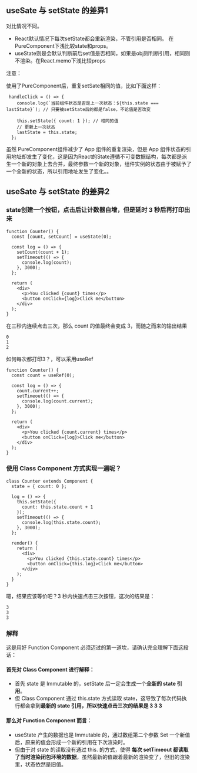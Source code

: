 ## useSate 与 setState 的差异1

对比情况不同。

- React默认情况下每次setState都会重新渲染，不管引用是否相同。
在PureComponent下浅比较state和props。
- useState则是会默认判断前后set值是否相同，如果是obj则判断引用，相同则不渲染。在React.memo下浅比较props

注意：

使用了PureComponent后，重复setSate相同的值，比如下面这样：
```
 handleClick = () => {
    console.log(`当前组件状态是否是上一次状态：${this.state === lastState}`); // 只要被setState后的都是false，不论值是否改变

    this.setState({ count: 1 }); // 相同的值
    // 更新上一次状态
    lastState = this.state;
  };
```

虽然 PureComponent组件减少了 App 组件的重复渲染，但是 App 组件状态的引用地址却发生了变化，这是因为React的State遵循不可变数据结构，每次都是派生一个新的对象上去合并，最终参数一个新的对象，组件实例的状态由于被赋予了一个全新的状态，所以引用地址发生了变化。。



## useSate 与 setState 的差异2

### state创建一个按钮，点击后让计数器自增，但是延时 3 秒后再打印出来
```
function Counter() {
  const [count, setCount] = useState(0);

  const log = () => {
    setCount(count + 1);
    setTimeout(() => {
      console.log(count);
    }, 3000);
  };

  return (
    <div>
      <p>You clicked {count} times</p>
      <button onClick={log}>Click me</button>
    </div>
  );
}

```

在三秒内连续点击三次，那么 count 的值最终会变成 3，而随之而来的输出结果
```
0
1
2

```
如何每次都打印3？，可以采用useRef

```
function Counter() {
  const count = useRef(0);

  const log = () => {
    count.current++;
    setTimeout(() => {
      console.log(count.current);
    }, 3000);
  };

  return (
    <div>
      <p>You clicked {count.current} times</p>
      <button onClick={log}>Click me</button>
    </div>
  );
}

```

### 使用 Class Component 方式实现一遍呢？


```
class Counter extends Component {
  state = { count: 0 };

  log = () => {
    this.setState({
      count: this.state.count + 1
    });
    setTimeout(() => {
      console.log(this.state.count);
    }, 3000);
  };

  render() {
    return (
      <div>
        <p>You clicked {this.state.count} times</p>
        <button onClick={this.log}>Click me</button>
      </div>
    );
  }
}

```
嗯，结果应该等价吧？3 秒内快速点击三次按钮，这次的结果是：
```
3
3
3

```

### 解释

这是用好 Function Component 必须迈过的第一道坎，请确认完全理解下面这段话：

#### 首先对 Class Component 进行解释：

- 首先 state 是 Immutable 的，setState 后一定会生成一个**全新的 state 引用**。
- 但 Class Component 通过 this.state 方式读取 state，这导致了每次代码执行都会拿到**最新的 state 引用，所以快速点击三次的结果是 3 3 3**

#### 那么对 Function Component 而言：

- useState 产生的数据也是 Immutable 的，通过数组第二个参数 Set 一个新值后，原来的值会形成一个新的引用在下次渲染时。
- 但由于对 state 的读取没有通过 this. 的方式，使得 **每次 setTimeout 都读取了当时渲染闭包环境的数据**，虽然最新的值跟着最新的渲染变了，但旧的渲染里，状态依然是旧值。